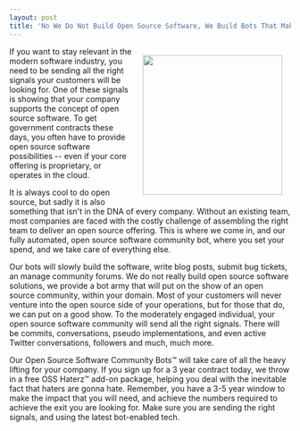```yaml
---
layout: post
title: 'No We Do Not Build Open Source Software, We Build Bots That Make It Look Like You Do #DesignFiction'
---
```

<p><img style="padding: 15px;" src="https://s3.amazonaws.com/kinlane-productions/bw-icons/bw-theater-masks.png" alt="" width="250" align="right" /></p>
<p>If you want to stay relevant in the modern software industry, you need to be sending all the right signals your customers will be looking for. One of these signals is showing that your company supports the concept of open source software. To get government contracts these days, you often have to provide open source software possibilities -- even if your core offering is proprietary, or operates in the cloud.</p>
<p>It is always cool to do open source, but sadly it is also something that isn't in the DNA of every company. Without an existing team, most companies are faced with the costly challenge of assembling the right team to deliver an open source offering. This is where we come in, and our fully automated, open source software community bot, where you set your spend, and we take care of everything else.</p>
<p>Our bots will slowly build the software, write blog posts, submit bug tickets, an manage community forums. We do not really build open source software solutions, we provide a bot army that will put on the show of an open source community, within your domain. Most of your customers will never venture into the open source side of your operations, but for those that do, we can put on a good show. To the moderately engaged individual, your open source software community will send all the right signals. There will be commits, conversations, pseudo implementations, and even active Twitter conversations, followers and much, much more.</p>
<p>Our Open Source Software Community Bots&trade; will take care of all the heavy lifting for your company. If you sign up for a 3 year contract today, we throw in a free OSS Haterz&trade; add-on package, helping you deal with the inevitable fact that haters are gonna hate. Remember, you have a 3-5 year window to make the impact that you will need, and achieve the numbers required to achieve the exit you are looking for. Make sure you are sending the right signals, and using the latest bot-enabled tech.</p>